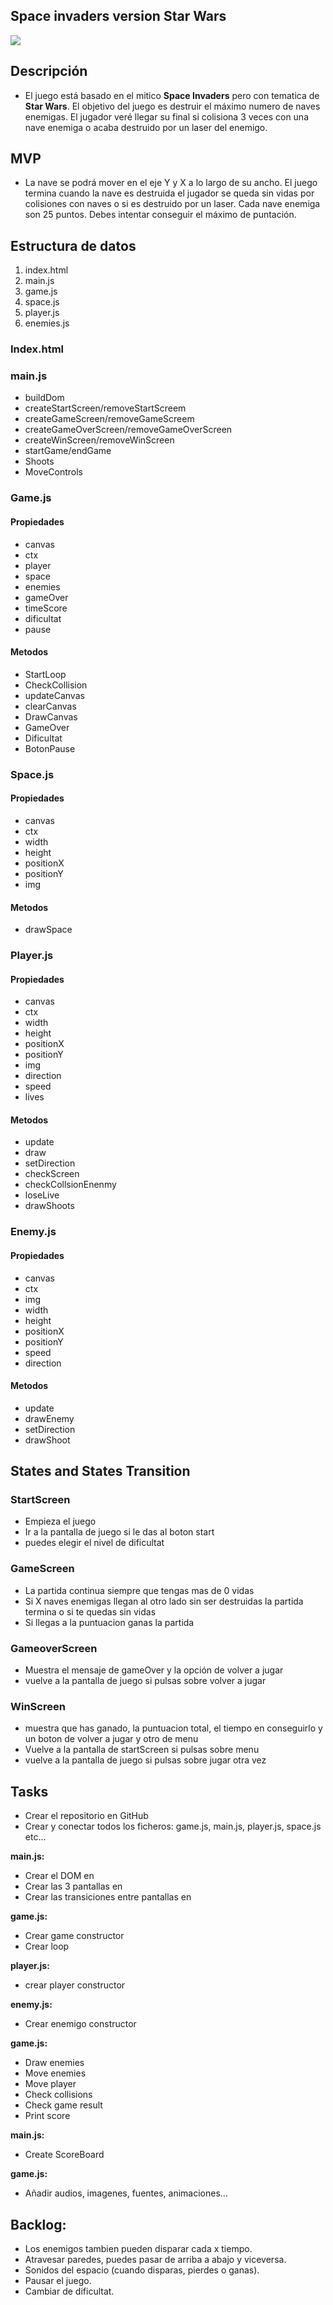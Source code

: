  ## Space invaders version Star Wars
![](https://encrypted-tbn0.gstatic.com/images?q=tbn%3AANd9GcSW9DRz4vIFvicGo98Fno_J647JCrejNMAEgg&usqp=CAU)

## Descripción

- El juego está basado en el mitico **Space Invaders** pero con tematica de **Star Wars**. El objetivo del juego es destruir el máximo numero de naves enemigas. El jugador veré llegar su final si colisiona 3 veces con una nave enemiga o acaba destruido por un laser del enemigo. 

 ## MVP

- La nave se podrá mover en el eje Y y X a lo largo de su ancho. El juego termina cuando la nave es destruida el jugador se queda sin vidas por colisiones con naves o si es destruido por un laser. Cada nave enemiga son 25 puntos. Debes intentar conseguir el máximo de puntación.

## Estructura de datos

1. index.html
2. main.js
3. game.js
4. space.js
5. player.js
6. enemies.js

### Index.html
### main.js
   - buildDom
   - createStartScreen/removeStartScreem
   - createGameScreen/removeGameScreem
   - createGameOverScreen/removeGameOverScreen
   - createWinScreen/removeWinScreen
   - startGame/endGame
   - Shoots
   - MoveControls

### Game.js
   #### Propiedades 
   - canvas
   - ctx
   - player
   - space
   - enemies
   - gameOver
   - timeScore
   - dificultat
   - pause

   #### Metodos
   - StartLoop
   - CheckCollision
   - updateCanvas
   - clearCanvas
   - DrawCanvas
   - GameOver
   - Dificultat
   - BotonPause

### Space.js
   #### Propiedades
   - canvas
   - ctx
   - width
   - height
   - positionX
   - positionY
   - img

   #### Metodos
   - drawSpace

### Player.js
   #### Propiedades
   - canvas
   - ctx
   - width
   - height
   - positionX
   - positionY
   - img
   - direction
   - speed
   - lives

   #### Metodos
   - update
   - draw
   - setDirection
   - checkScreen
   - checkCollsionEnenmy
   - loseLive
   - drawShoots

### Enemy.js
   #### Propiedades
   - canvas
   - ctx
   - img
   - width
   - height
   - positionX
   - positionY
   - speed
   - direction

   #### Metodos
   - update
   - drawEnemy
   - setDirection
   - drawShoot

## States and States Transition

### StartScreen
- Empieza el juego
- Ir a la pantalla de juego si le das al boton start
- puedes elegir el nivel de dificultat

### GameScreen
- La partida continua siempre que tengas mas de 0 vidas
- Si X naves enemigas llegan al otro lado sin ser destruidas la partida termina o si te quedas sin vidas
- Si llegas a la puntuacion ganas la partida

### GameoverScreen
- Muestra el mensaje de gameOver y la opción de volver a jugar
- vuelve a la pantalla de juego si pulsas sobre volver a jugar

### WinScreen
- muestra que has ganado, la puntuacion total, el tiempo en conseguirlo y un boton de volver a jugar y otro de menu
- Vuelve a la pantalla de startScreen si pulsas sobre menu
- vuelve a la pantalla de juego si pulsas sobre jugar otra vez

## Tasks
- Crear el repositorio en GitHub
- Crear y conectar todos los ficheros: game.js, main.js, player.js, space.js etc...

**main.js:**
- Crear el DOM en
- Crear las 3 pantallas en
- Crear las transiciones entre pantallas en

**game.js:**
- Crear game constructor
- Crear loop

**player.js:**
- crear player constructor

**enemy.js:**
- Crear enemigo constructor

**game.js:**
- Draw enemies
- Move enemies
- Move player
- Check collisions
- Check game result
- Print score

**main.js:**
- Create ScoreBoard

**game.js:**
- Añadir audios, imagenes, fuentes, animaciones...

## Backlog:

- Los enemigos tambien pueden disparar cada x tiempo.
- Atravesar paredes, puedes pasar de arriba a abajo y viceversa.
- Sonidos del espacio (cuando disparas, pierdes o ganas).
- Pausar el juego.
- Cambiar de dificultat.
